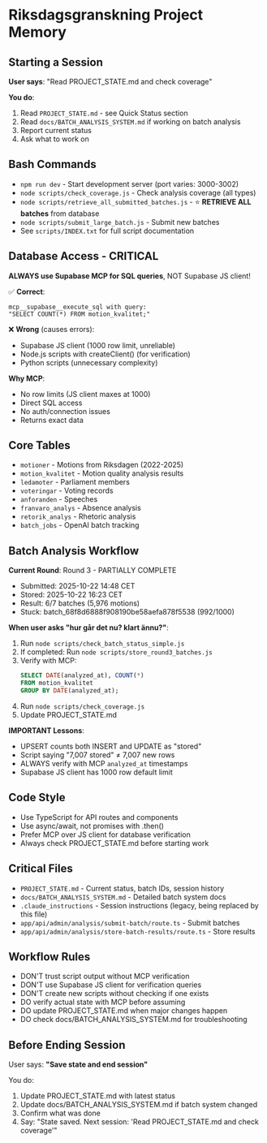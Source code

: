 # Riksdagsgranskning Project Memory

## Starting a Session
**User says**: "Read PROJECT_STATE.md and check coverage"

**You do**:
1. Read `PROJECT_STATE.md` - see Quick Status section
2. Read `docs/BATCH_ANALYSIS_SYSTEM.md` if working on batch analysis
3. Report current status
4. Ask what to work on

## Bash Commands
- `npm run dev` - Start development server (port varies: 3000-3002)
- `node scripts/check_coverage.js` - Check analysis coverage (all types)
- `node scripts/retrieve_all_submitted_batches.js` - ⭐ **RETRIEVE ALL batches** from database
- `node scripts/submit_large_batch.js` - Submit new batches
- See `scripts/INDEX.txt` for full script documentation

## Database Access - CRITICAL

**ALWAYS use Supabase MCP for SQL queries**, NOT Supabase JS client!

✅ **Correct**:
```
mcp__supabase__execute_sql with query:
"SELECT COUNT(*) FROM motion_kvalitet;"
```

❌ **Wrong** (causes errors):
- Supabase JS client (1000 row limit, unreliable)
- Node.js scripts with createClient() (for verification)
- Python scripts (unnecessary complexity)

**Why MCP**:
- No row limits (JS client maxes at 1000)
- Direct SQL access
- No auth/connection issues
- Returns exact data

## Core Tables
- `motioner` - Motions from Riksdagen (2022-2025)
- `motion_kvalitet` - Motion quality analysis results
- `ledamoter` - Parliament members
- `voteringar` - Voting records
- `anforanden` - Speeches
- `franvaro_analys` - Absence analysis
- `retorik_analys` - Rhetoric analysis
- `batch_jobs` - OpenAI batch tracking

## Batch Analysis Workflow

**Current Round**: Round 3 - PARTIALLY COMPLETE
- Submitted: 2025-10-22 14:48 CET
- Stored: 2025-10-22 16:23 CET
- Result: 6/7 batches (5,976 motions)
- Stuck: batch_68f8d6888f908190be58aefa878f5538 (992/1000)

**When user asks "hur går det nu? klart ännu?"**:
1. Run `node scripts/check_batch_status_simple.js`
2. If completed: Run `node scripts/store_round3_batches.js`
3. Verify with MCP:
   ```sql
   SELECT DATE(analyzed_at), COUNT(*)
   FROM motion_kvalitet
   GROUP BY DATE(analyzed_at);
   ```
4. Run `node scripts/check_coverage.js`
5. Update PROJECT_STATE.md

**IMPORTANT Lessons**:
- UPSERT counts both INSERT and UPDATE as "stored"
- Script saying "7,007 stored" ≠ 7,007 new rows
- ALWAYS verify with MCP `analyzed_at` timestamps
- Supabase JS client has 1000 row default limit

## Code Style
- Use TypeScript for API routes and components
- Use async/await, not promises with .then()
- Prefer MCP over JS client for database verification
- Always check PROJECT_STATE.md before starting work

## Critical Files
- `PROJECT_STATE.md` - Current status, batch IDs, session history
- `docs/BATCH_ANALYSIS_SYSTEM.md` - Detailed batch system docs
- `.claude_instructions` - Session instructions (legacy, being replaced by this file)
- `app/api/admin/analysis/submit-batch/route.ts` - Submit batches
- `app/api/admin/analysis/store-batch-results/route.ts` - Store results

## Workflow Rules
- DON'T trust script output without MCP verification
- DON'T use Supabase JS client for verification queries
- DON'T create new scripts without checking if one exists
- DO verify actual state with MCP before assuming
- DO update PROJECT_STATE.md when major changes happen
- DO check docs/BATCH_ANALYSIS_SYSTEM.md for troubleshooting

## Before Ending Session
User says: **"Save state and end session"**

You do:
1. Update PROJECT_STATE.md with latest status
2. Update docs/BATCH_ANALYSIS_SYSTEM.md if batch system changed
3. Confirm what was done
4. Say: "State saved. Next session: 'Read PROJECT_STATE.md and check coverage'"

